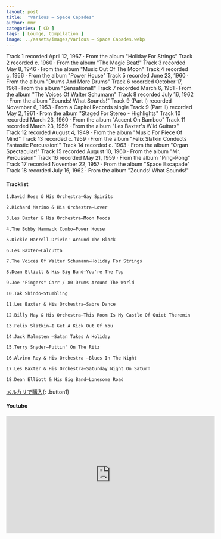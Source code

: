 ```yaml
---
layout: post
title:  "Various – Space Capades"
author: mmr
categories: [ CD ]
tags: [ Lounge, Compilation ]
image: ../assets/images/Various – Space Capades.webp
---
```


Track 1 recorded April 12, 1967 · From the album "Holiday For Strings"
Track 2 recorded c. 1960 · From the album "The Magic Beat!"
Track 3 recorded May 8, 1946 · From the album "Music Out Of The Moon"
Track 4 recorded c. 1956 · From the album "Power House"
Track 5 recorded June 23, 1960 · From the album "Drums And More Drums"
Track 6 recorded October 17, 1961 · From the album "Sensational!"
Track 7 recorded March 6, 1951 · From the album "The Voices Of Walter Schumann"
Track 8 recorded July 16, 1962 · From the album "Zounds! What Sounds!"
Track 9 (Part I) recorded November 6, 1953 · From a Capitol Records single
Track 9 (Part II) recorded May 2, 1961 · From the album "Staged For Stereo - Highlights"
Track 10 recorded March 23, 1960 · From the album "Accent On Bamboo"
Track 11 recorded March 23, 1959 · From the album "Les Baxter's Wild Guitars"
Track 12 recorded August 4, 1949 · From the album "Music For Piece Of Mind"
Track 13 recorded c. 1959 · From the album "Felix Slatkin Conducts Fantastic Percussion!"
Track 14 recorded c. 1963 · From the album "Organ Spectacular!"
Track 15 recorded August 10, 1960 · From the album "Mr. Percussion"
Track 16 recorded May 21, 1959 · From the album "Ping-Pong"
Track 17 recorded November 22, 1957 · From the album "Space Escapade"
Track 18 recorded July 16, 1962 · From the album "Zounds! What Sounds!"

#### Tracklist
```md
1.David Rose & His Orchestra–Gay Spirits

2.Richard Marino & His Orchestra–Lover

3.Les Baxter & His Orchestra–Moon Moods

4.The Bobby Hammack Combo–Power House

5.Dickie Harrell–Drivin' Around The Block

6.Les Baxter–Calcutta

7.The Voices Of Walter Schumann–Holiday For Strings

8.Dean Elliott & His Big Band–You're The Top

9.Joe "Fingers" Carr / 80 Drums Around The World

10.Tak Shindo–Stumbling

11.Les Baxter & His Orchestra–Sabre Dance

12.Billy May & His Orchestra–This Room Is My Castle Of Quiet Theremin 

13.Felix Slatkin–I Get A Kick Out Of You

14.Jack Malmsten –Satan Takes A Holiday

15.Terry Snyder–Puttin' On The Ritz

16.Alvino Rey & His Orchestra –Blues In The Night

17.Les Baxter & His Orchestra–Saturday Night On Saturn

18.Dean Elliott & His Big Band–Lonesome Road
```

[メルカリで購入](https://jp.mercari.com/item/m53410507614?afid=6142608987){: .button1}

#### Youtube
<iframe width="560" height="315" src="https://www.youtube.com/embed/nwQ6A7eWvpU?si=676P6Bidu6gbdIzJ" title="YouTube video player" frameborder="0" allow="accelerometer; autoplay; clipboard-write; encrypted-media; gyroscope; picture-in-picture; web-share" referrerpolicy="strict-origin-when-cross-origin" allowfullscreen></iframe>